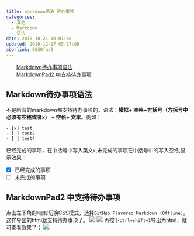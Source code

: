 ```yaml
---
title: markdown语法 待办事项
categories: 
  - 其他
  - Markdown
  - 语法
date: 2018-10-21 10:01:08
updated: 2019-12-17 05:17:09
abbrlink: 8859faa9
---
```

<div id='my_toc'><a href="/blog/8859faa9/#Markdown待办事项语法" class="header_2">Markdown待办事项语法</a><br><a href="/blog/8859faa9/#MarkdownPad2-中支持待办事项" class="header_2">MarkdownPad2 中支持待办事项</a><br></div>
<style>.header_1{margin-left: 1em;}.header_2{margin-left: 2em;}.header_3{margin-left: 3em;}.header_4{margin-left: 4em;}.header_5{margin-left: 5em;}.header_6{margin-left: 6em;}</style>
<!--more-->
<script>if (navigator.platform.search('arm')==-1){document.getElementById('my_toc').style.display = 'none';}var e,p = document.getElementsByTagName('p');while (p.length>0) {e = p[0];e.parentElement.removeChild(e);}</script>

<!--end-->
## Markdown待办事项语法 ##
不是所有的markdown都支持待办事项的，语法：**横框+ 空格+方括号（方括号中必须有空格或者x） + 空格+ 文本**。例如：
```
- [x] test
- [ ] test2
- [ ] test4
```
已经完成的事项，在中括号中写入英文`x`,未完成的事项在中括号中的写入空格,显示效果：

- [x] 已经完成的事项
- [ ] 未完成的事项

## MarkdownPad2 中支持待办事项 ##
点击左下角的`M图标`切换CSS模式，选择`GitHub Flavored Markdown (Offline)`。这样导出的html就支持待办事项了。
![](https://image-1257720033.cos.ap-shanghai.myqcloud.com/blog/markdown/undo/markdownPad2_css_settings.png)
![](https://image-1257720033.cos.ap-shanghai.myqcloud.com/blog/markdown/undo/markdownPad2_Undo_settings.png)
再按下`ctrl+shift+1`导出为html，就可查看效果了：
![](https://image-1257720033.cos.ap-shanghai.myqcloud.com/blog/markdown/undo/markdownPad2_Undo_show.png)
